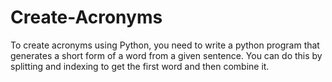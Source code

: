 # Create-Acronyms
To create acronyms using Python, you need to write a python program that generates a short form of a word from a given sentence. You can do this by splitting and indexing to get the first word and then combine it.
